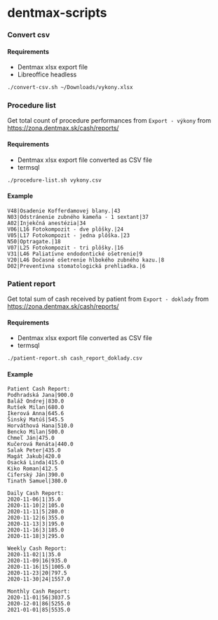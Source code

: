# dentmax-scripts

### Convert csv

#### Requirements

- Dentmax xlsx export file
- Libreoffice headless

```sh
./convert-csv.sh ~/Downloads/vykony.xlsx
```

### Procedure list

Get total count of procedure performances from `Export - výkony` from https://zona.dentmax.sk/cash/reports/

####  Requirements

- Dentmax xlsx export file converted as CSV file
- termsql

```sh
./procedure-list.sh vykony.csv
```

#### Example

```
V48|Osadenie Kofferdamovej blany.|43
N03|Odstránenie zubného kameňa - 1 sextant|37
A02|Injekčná anestézia|34
V06|L16 Fotokompozit - dve plôšky.|24
V05|L17 Fotokompozit - jedna plôška.|23
N50|Optragate.|18
V07|L25 Fotokompozit - tri plôšky.|16
V31|L46 Paliatívne endodontické ošetrenie|9
V20|L46 Dočasné ošetrenie hlbokého zubného kazu.|8
D02|Preventívna stomatologická prehliadka.|6
```

### Patient report

Get total sum of cash received by patient from `Export - doklady` from https://zona.dentmax.sk/cash/reports/

####  Requirements

- Dentmax xlsx export file converted as CSV file
- termsql

```sh
./patient-report.sh cash_report_doklady.csv
```

#### Example

```
Patient Cash Report:
Podhradská Jana|900.0
Baláž Ondrej|830.0
Rutšek Milan|680.0
Ikerová Anna|645.6
Šinský Matúš|545.5
Horváthová Hana|510.0
Bencko Milan|500.0
Chmeľ Ján|475.0
Kučerová Renáta|440.0
Salak Peter|435.0
Magát Jakub|420.0
Osacká Linda|415.0
Kiko Roman|412.5
Ciferský Ján|390.0
Tinath Samuel|380.0

Daily Cash Report:
2020-11-06|1|35.0
2020-11-10|2|105.0
2020-11-11|5|280.0
2020-11-12|6|355.0
2020-11-13|3|195.0
2020-11-16|3|185.0
2020-11-18|3|295.0

Weekly Cash Report:
2020-11-02|1|35.0
2020-11-09|16|935.0
2020-11-16|15|1005.0
2020-11-23|20|797.5
2020-11-30|24|1557.0

Monthly Cash Report:
2020-11-01|56|3037.5
2020-12-01|86|5255.0
2021-01-01|85|5535.0
```
